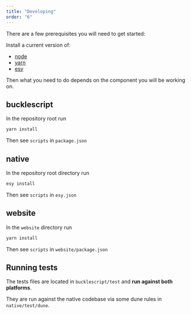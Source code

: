 ```yaml
---
title: "Developing"
order: "6"
---
```


There are a few prerequisites you will need to get started:

Install a current version of:

- [node](https://nodejs.org/en/)
- [yarn](http://yarnpkg.com/)
- [esy](http://esy.sh)

Then what you need to do depends on the component you will be working on.

## bucklescript

In the repository root run 

```sh
yarn install
```

Then see `scripts` in `package.json`

## native

In the repository root directory run 

```sh
esy install
```

Then see `scripts` in `esy.json`

## website

In the `website` directory run 

```sh
yarn install
```

Then see `scripts` in `website/package.json`


## Running tests

The tests files are located in `bucklescript/test` and **run against both platforms**.

They are run against the native codebase via some dune rules in `native/test/dune`.

